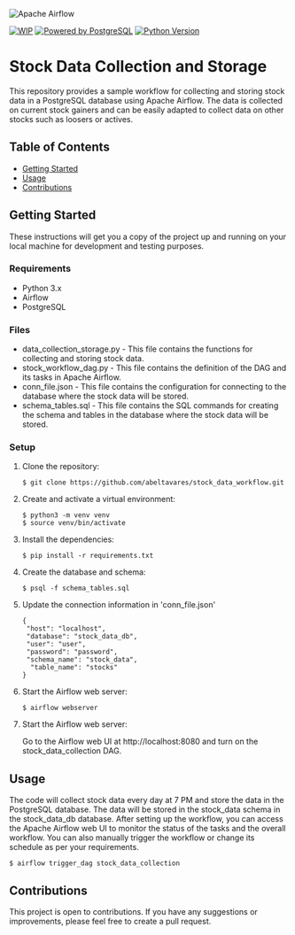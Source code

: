 ![Apache Airflow](https://img.shields.io/badge/Apache%20Airflow-017CEE?style=for-the-badge&logo=Apache%20Airflow&logoColor=white)

[![WIP](https://img.shields.io/badge/status-Work%20In%20Progress-yellow)](https://github.com/abeltavares/stock-crypto-dashboard)
[![Powered by PostgreSQL](https://img.shields.io/badge/powered%20by-PostgreSQL-blue.svg)](https://www.postgresql.org/)
[![Python Version](https://img.shields.io/badge/python-3.x-brightgreen.svg)](https://www.python.org/downloads/)


# Stock Data Collection and Storage
This repository provides a sample workflow for collecting and storing stock data in a PostgreSQL database using Apache Airflow. The data is collected on current stock gainers and can be easily adapted to collect data on other stocks such as loosers or actives.

## Table of Contents

- [Getting Started](#getting-started)
- [Usage](#usage)
- [Contributions](#contributions)

## Getting Started

These instructions will get you a copy of the project up and running on your local machine for development and testing purposes.

### Requirements

- Python 3.x
- Airflow
- PostgreSQL

### Files

- data_collection_storage.py - This file contains the functions for collecting and storing stock data.
- stock_workflow_dag.py - This file contains the definition of the DAG and its tasks in Apache Airflow.
- conn_file.json - This file contains the configuration for connecting to the database where the stock data will be stored.
- schema_tables.sql - This file contains the SQL commands for creating the schema and tables in the database where the stock data will be stored.


### Setup
1. Clone the repository: <br>

       $ git clone https://github.com/abeltavares/stock_data_workflow.git 

2. Create and activate a virtual environment: <br>

       $ python3 -m venv venv
       $ source venv/bin/activate

3. Install the dependencies:<br>

       $ pip install -r requirements.txt

4. Create the database and schema:<br>

       $ psql -f schema_tables.sql

5. Update the connection information in 'conn_file.json'<br>

       {
        "host": "localhost",
        "database": "stock_data_db",
        "user": "user",
        "password": "password",
        "schema_name": "stock_data",
         "table_name": "stocks"
       }

6. Start the Airflow web server:

       $ airflow webserver

7. Start the Airflow web server:<br>

      Go to the Airflow web UI at http://localhost:8080 and turn on the stock_data_collection DAG.

## Usage

The code will collect stock data every day at 7 PM and store the data in the PostgreSQL database. The data will be stored in the stock_data schema in the stock_data_db database.
After setting up the workflow, you can access the Apache Airflow web UI to monitor the status of the tasks and the overall workflow. You can also manually trigger the workflow or change its schedule as per your requirements.

    $ airflow trigger_dag stock_data_collection


## Contributions

This project is open to contributions. If you have any suggestions or improvements, please feel free to create a pull request.

